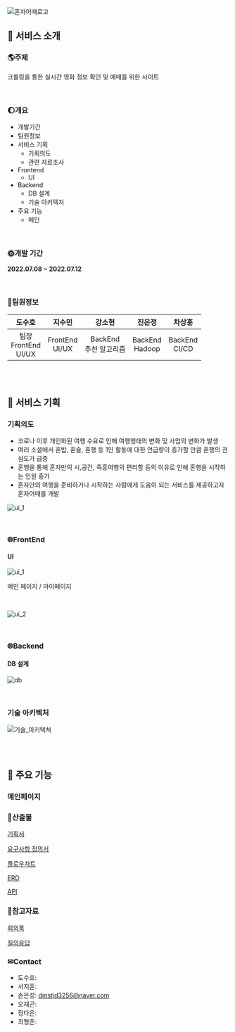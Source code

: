 
![혼자어때로고](./assets/혼자어때_로고.jpg)


## **🔴 서비스 소개**

### **&#127758;주제**

크롤링을 통한 실시간 영화 정보 확인 및 예매를 위한 사이트

<br>

### **🌔개요**

- 개발기간
- 팀원정보
- 서비스 기획
  - 기획의도
  - 관련 자료조사
- Frontend
  - UI
- Backend
  - DB 설계
  - 기술 아키텍처
- 주요 기능
  - 메인

<br>

### **🌞개발 기간**

**2022.07.08 ~ 2022.07.12**

<br>

### **🌟팀원정보**

|         도수호            |      지수민       |          강소현          |      진은정       |      차상훈      |
| :-----------------------: | :---------------: | :----------------------: | :---------------: | :--------------: |
| 팀장<br>FrontEnd<br>UI/UX | FrontEnd<br>UI/UX | BackEnd<br>추천 알고리즘 | BackEnd<br>Hadoop | BackEnd<br>CI/CD |

<br><br>

## **🔴 서비스 기획**

### **기획의도**

- 코로나 이후 개인화된 여행 수요로 인해 여행행태의 변화 및 사업의 변화가 발생
- 여러 소셜에서 혼밥, 혼술, 혼행 등 1인 활동에 대한 언급량이 증가할 만큼 혼행의 관심도가 급증
- 혼행을 통해 혼자만의 시,공간, 즉흥여행의 편리함 등의 이유로 인해 혼행을 시작하는 인원 증가
- 혼자만의 여행을 준비하거나 시작하는 사람에게 도움이 되는 서비스를 제공하고자 혼자어때를 개발

![ui_1](./assets/기획의도1.png)


<br>

### **🌐FrontEnd**

#### **UI**

![ui_1](./assets/ui_1.PNG)

메인 페이지 / 마이페이지

<br>

![ui_2](./assets/ui_2.PNG)


<br>

### **🌐Backend**

#### **DB 설계**

![db](./assets/db.png)

<br>

### **기술 아키텍처**

![기술_아키텍쳐](./assets/기술_아키텍쳐.png)

<br><br>

## **🔴 주요 기능**

### **메인페이지**


### **📝산출물**

[기획서](https://www.notion.so/Sub-PJT-3-6d0ce92375f54fc6a397fa64ad2284ed)

[요구사항 정의서](https://docs.google.com/spreadsheets/d/1MyiIKwaXSz3umsZCQ5nGqMFVfXis1k5D4McuupRqoUk/edit#gid=1090522501)

[플로우차트](https://www.figma.com/file/IWjNsjamAb07sAq3J2OgHO/MainPage?node-id=0%3A1)

[ERD](https://www.erdcloud.com/d/AHmzACiT3esAC2D5p)

[API](https://docs.google.com/spreadsheets/d/1MyiIKwaXSz3umsZCQ5nGqMFVfXis1k5D4McuupRqoUk/edit#gid=1090522501)

### 📌참고자료

[회의록](https://www.notion.so/65bb403b83fd4f818b19b9c6e95eab91)

[질의응답](https://www.notion.so/c95cd29c2a0c4cba8a59e791cd7d5d9c)

### ✉Contact

- 도수호:
- 서지훈:
- 손은성: dmstjd3256@naver.com
- 오재곤:
- 정다은:
- 최형준:
